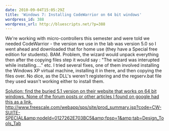 ```yaml
---
date: 2010-09-04T15:05:29Z
title: 'Windows 7: Installing CodeWarrior on 64 bit windows'
wordpress_id: 388
wordpress_url: http://bluescripts.net/?p=388
---
```


We're working with micro-controllers this semester and were told we needed CodeWarrior - the version we use in the lab was version 5.0 so I went ahead and downloaded that for home use (they have a Special free edition for students). BAM. Problem, the wizard would unpack everything then after the copying files step it would say : "The wizard was interupted while installing...." etc. I tried several fixes, one of them involved installing the Windows XP virtual machine, installing it in there, and then copying the files over. No dice, as the DLL's weren't registering and the regserv.bat file they used wasn't working either to install them.

<a href="http://www.freescale.com/webapp/sps/site/prod_summary.jsp?code=CW-SUITE-SPECIAL&amp;nodeId=0127262E703BC5&amp;fpsp=1&amp;tab=Design_Tools_Tab">Solution: find the buried 5.1 version on their website that works on 64 bit windows. None of the forum posts or other articles I found on google had this as a link. http://www.freescale.com/webapp/sps/site/prod_summary.jsp?code=CW-SUITE-SPECIAL&amp;nodeId=0127262E703BC5&amp;fpsp=1&amp;tab=Design_Tools_Tab</a>
